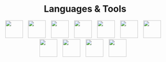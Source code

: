 <h1 align="center">Languages & Tools</h1>
<p align="center">
<b"><img src="https://cdn.jsdelivr.net/gh/devicons/devicon/icons/csharp/csharp-original.svg" style="width: 55px; height: 55px;" />ㅤ</b>
<b><img src="https://cdn.jsdelivr.net/gh/devicons/devicon/icons/css3/css3-original.svg" style="width: 55px; height: 55px" />ㅤ</b>
<b><img src="https://cdn.jsdelivr.net/gh/devicons/devicon/icons/html5/html5-original.svg" style="width: 55px; height: 55px" />ㅤ</b>
<b><img src="https://cdn.jsdelivr.net/gh/devicons/devicon/icons/javascript/javascript-original.svg" style="width: 55px; height: 55px" />ㅤ</b>
<b><img src="https://cdn.jsdelivr.net/gh/devicons/devicon/icons/vuejs/vuejs-original.svg" style="width: 55px; height: 55px" />ㅤ</b>
<b><img src="https://cdn.jsdelivr.net/gh/devicons/devicon/icons/mysql/mysql-original.svg" style="width: 55px; height: 55px" />ㅤ</b>
<b><img src="https://cdn.jsdelivr.net/gh/devicons/devicon/icons/typescript/typescript-original.svg" style="width: 55px; height: 55px" />ㅤ</b>
<b><img src="https://cdn.jsdelivr.net/gh/devicons/devicon/icons/oracle/oracle-original.svg" style="width: 55px; height: 55px" />ㅤ</b>
<b><img src="https://cdn.jsdelivr.net/gh/devicons/devicon/icons/mongodb/mongodb-original.svg" style="width: 55px; height: 55px" />ㅤ</b>
<b><img src="https://cdn.jsdelivr.net/gh/devicons/devicon/icons/ubuntu/ubuntu-plain.svg" style="width: 55px; height: 55px" />ㅤ</b>
<b><img src="https://cdn.jsdelivr.net/gh/devicons/devicon/icons/nodejs/nodejs-original.svg" style="width: 55px; height: 55px" />ㅤ</b>
</p>                                                                                                                   
                                                                                                                            

